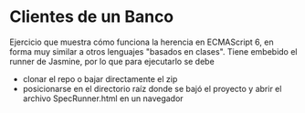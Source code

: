 
# Clientes de un Banco

Ejercicio que muestra cómo funciona la herencia en ECMAScript 6, en forma muy similar a otros lenguajes "basados en clases". Tiene embebido el runner de Jasmine, por lo que para ejecutarlo se debe

* clonar el repo o bajar directamente el zip
* posicionarse en el directorio raíz donde se bajó el proyecto y abrir el archivo SpecRunner.html en un navegador

